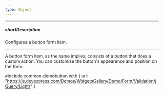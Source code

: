 ```yaml
---
type: Object
---
```

---
##### shortDescription
Configures a button form item.

---
A button form item, as the name implies, consists of a button that does a custom action. You can customize the button's appearance and position on the form.

#include common-demobutton with {
    url: "https://js.devexpress.com/Demos/WidgetsGallery/Demo/Form/Validation/jQuery/Light/"
}